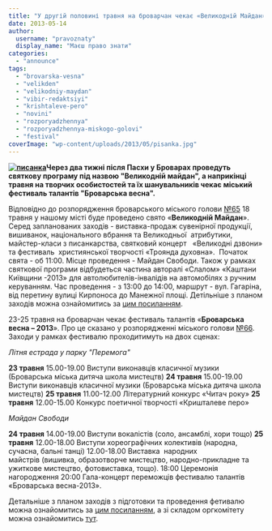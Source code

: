 ```yaml
---
title: "У другій половині травня на броварчан чекає «Великодній Майдан» та «Броварська весна»"
date: 2013-05-14
author: 
  username: "pravoznaty"
  display_name: "Маєш право знати"
categories: 
  - "announce"
tags: 
  - "brovarska-vesna"
  - "velikden"
  - "velikodniy-maydan"
  - "vibir-redaktsiyi"
  - "krishtaleve-pero"
  - "novini"
  - "rozporyadzhennya"
  - "rozporyadzhennya-miskogo-golovi"
  - "festival"
coverImage: "wp-content/uploads/2013/05/pisanka.jpg"
---
```


**[![писанка](https://mpz.brovary.org/wp-content/uploads/2013/05/pisanka.jpg)](https://mpz.brovary.org/wp-content/uploads/2013/05/pisanka.jpg)Через два тижні після Пасхи у Броварах проведуть святкову програму під назвою "Великодній майдан", а наприкінці травня на творчих особистостей та їх шанувальників чекає міський фестиваль талантів "Броварська весна".**

Відповідно до розпорядження броварського міського голови [№65](https://docs.brovary.org/p7331/29.04.2013/65) 18 травня у нашому місті буде проведено свято «**Великодній Майдан**». Серед запланованих заходів - виставка-продаж сувенірної продукції, вишиванок, національного вбрання та Великодньої  атрибутики, майстер-класи з писанкарства, святковий концерт   «Великодні дзвони» та фестиваль  християнської творчості «Троянда духовна».  Початок свята - об 11:00. Місце проведення - Майдан Свободи. Також у рамках святкової програми відбудеться частина авторалі «Слалом» «Каштани Київщини -2013» для автолюбителів-інвалідів на автомобілях з ручним керуванням. Час проведення - з 13:00 до 14:00, маршрут - вул. Гагаріна, від перетину вулиці Кирпоноса до Манежної площі. Детільніше з планом заходів можна ознайомитись за [цим посиланням](https://docs.brovary.org/f?u=https%3A%2F%2Fskydrive.live.com%2Fredir%3Fresid%3D72571393D4771099!593%26amp%3Bauthkey%3D!AKRVuDQSiE0bV-s).

23-25 травня на броварчан чекає фестиваль талантів «**Броварська весна – 2013**». Про це сказано у розпорядженні міського голови [№66](https://docs.brovary.org/p7330/29.04.2013/66). Заходи у рамках фестивалю проходитимуть на двох сценах:

_Літня естрада у парку "Перемога"_

**23 травня** 15.00-19.00 Виступи виконавців класичної музики (Броварська міська дитяча школа мистецтв) **24 травня** 15.00-19.00 Виступи виконавців класичної музики (Броварська міська дитяча школа мистецтв) **25 травня** 11.00-12.00 Літературний конкурс «Читач року» **25 травня** 12.00-15.00 Конкурс поетичної творчості «Кришталеве перо»

_Майдан Свободи_

**24 травня** 14.00-19.00 Виступи вокалістів (соло, ансамблі, хори тощо) **25 травня** 12.00-18.00 Виступи хореографічних колективів (народна, сучасна, бальні танці) 12.00-18.00 Виставка  народних майстрів (вишивка, образотворче мистецтво, народно-прикладне та ужиткове мистецтво, фотовиставка, тощо). 18:00 Церемонія нагородження 20:00 Гала-концерт переможців фестивалю талантів «Броварська весна-2013».

Детальніше з планом заходів з підготовки та проведення фетивалю можна ознайомитись за [цим посиланням](https://docs.brovary.org/f?u=https%3A%2F%2Fskydrive.live.com%2Fredir%3Fresid%3D72571393D4771099!592%26amp%3Bauthkey%3D!AFZuENDWgviqQkQ), а зі складом оргкомітету можна ознайомитись [тут](https://docs.brovary.org/f?u=https%3A%2F%2Fskydrive.live.com%2Fredir%3Fresid%3D72571393D4771099!591%26amp%3Bauthkey%3D!AO8likQq0A-6NGc).
